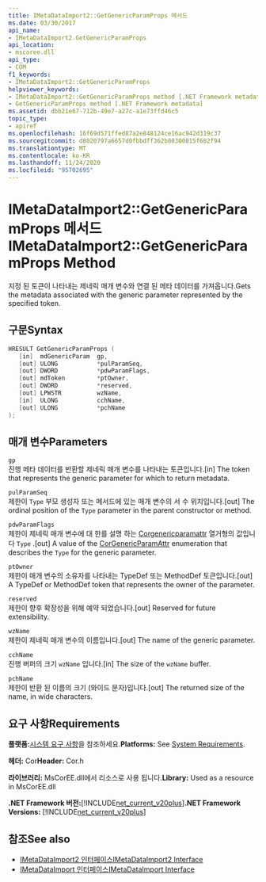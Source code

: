 ```yaml
---
title: IMetaDataImport2::GetGenericParamProps 메서드
ms.date: 03/30/2017
api_name:
- IMetaDataImport2.GetGenericParamProps
api_location:
- mscoree.dll
api_type:
- COM
f1_keywords:
- IMetaDataImport2::GetGenericParamProps
helpviewer_keywords:
- IMetaDataImport2::GetGenericParamProps method [.NET Framework metadata]
- GetGenericParamProps method [.NET Framework metadata]
ms.assetid: dbb21e67-712b-49e7-a27c-a1e73ffd46c5
topic_type:
- apiref
ms.openlocfilehash: 16f69d571ffed87a2e848124ce16ac942d319c37
ms.sourcegitcommit: d8020797a6657d0fbbdff362b80300815f682f94
ms.translationtype: MT
ms.contentlocale: ko-KR
ms.lasthandoff: 11/24/2020
ms.locfileid: "95702695"
---
```

# <a name="imetadataimport2getgenericparamprops-method"></a><span data-ttu-id="a5343-102">IMetaDataImport2::GetGenericParamProps 메서드</span><span class="sxs-lookup"><span data-stu-id="a5343-102">IMetaDataImport2::GetGenericParamProps Method</span></span>

<span data-ttu-id="a5343-103">지정 된 토큰이 나타내는 제네릭 매개 변수와 연결 된 메타 데이터를 가져옵니다.</span><span class="sxs-lookup"><span data-stu-id="a5343-103">Gets the metadata associated with the generic parameter represented by the specified token.</span></span>  
  
## <a name="syntax"></a><span data-ttu-id="a5343-104">구문</span><span class="sxs-lookup"><span data-stu-id="a5343-104">Syntax</span></span>  
  
```cpp  
HRESULT GetGenericParamProps (  
   [in]  mdGenericParam  gp,  
   [out] ULONG           *pulParamSeq,  
   [out] DWORD           *pdwParamFlags,  
   [out] mdToken         *ptOwner,  
   [out] DWORD           *reserved,  
   [out] LPWSTR          wzName,  
   [in]  ULONG           cchName,  
   [out] ULONG           *pchName  
);  
```  
  
## <a name="parameters"></a><span data-ttu-id="a5343-105">매개 변수</span><span class="sxs-lookup"><span data-stu-id="a5343-105">Parameters</span></span>  

 `gp`  
 <span data-ttu-id="a5343-106">진행 메타 데이터를 반환할 제네릭 매개 변수를 나타내는 토큰입니다.</span><span class="sxs-lookup"><span data-stu-id="a5343-106">[in] The token that represents the generic parameter for which to return metadata.</span></span>  
  
 `pulParamSeq`  
 <span data-ttu-id="a5343-107">제한이 `Type` 부모 생성자 또는 메서드에 있는 매개 변수의 서 수 위치입니다.</span><span class="sxs-lookup"><span data-stu-id="a5343-107">[out] The ordinal position of the `Type` parameter in the parent constructor or method.</span></span>  
  
 `pdwParamFlags`  
 <span data-ttu-id="a5343-108">제한이 제네릭 매개 변수에 대 한를 설명 하는 [Corgenericparamattr](corgenericparamattr-enumeration.md) 열거형의 값입니다 `Type` .</span><span class="sxs-lookup"><span data-stu-id="a5343-108">[out] A value of the [CorGenericParamAttr](corgenericparamattr-enumeration.md) enumeration that describes the `Type` for the generic parameter.</span></span>  
  
 `ptOwner`  
 <span data-ttu-id="a5343-109">제한이 매개 변수의 소유자를 나타내는 TypeDef 또는 MethodDef 토큰입니다.</span><span class="sxs-lookup"><span data-stu-id="a5343-109">[out] A TypeDef or MethodDef token that represents the owner of the parameter.</span></span>  
  
 `reserved`  
 <span data-ttu-id="a5343-110">제한이 향후 확장성을 위해 예약 되었습니다.</span><span class="sxs-lookup"><span data-stu-id="a5343-110">[out] Reserved for future extensibility.</span></span>  
  
 `wzName`  
 <span data-ttu-id="a5343-111">제한이 제네릭 매개 변수의 이름입니다.</span><span class="sxs-lookup"><span data-stu-id="a5343-111">[out] The name of the generic parameter.</span></span>  
  
 `cchName`  
 <span data-ttu-id="a5343-112">진행 버퍼의 크기 `wzName` 입니다.</span><span class="sxs-lookup"><span data-stu-id="a5343-112">[in] The size of the `wzName` buffer.</span></span>  
  
 `pchName`  
 <span data-ttu-id="a5343-113">제한이 반환 된 이름의 크기 (와이드 문자)입니다.</span><span class="sxs-lookup"><span data-stu-id="a5343-113">[out] The returned size of the name, in wide characters.</span></span>  
  
## <a name="requirements"></a><span data-ttu-id="a5343-114">요구 사항</span><span class="sxs-lookup"><span data-stu-id="a5343-114">Requirements</span></span>  

 <span data-ttu-id="a5343-115">**플랫폼:**[시스템 요구 사항](../../get-started/system-requirements.md)을 참조하세요.</span><span class="sxs-lookup"><span data-stu-id="a5343-115">**Platforms:** See [System Requirements](../../get-started/system-requirements.md).</span></span>  
  
 <span data-ttu-id="a5343-116">**헤더:** Cor</span><span class="sxs-lookup"><span data-stu-id="a5343-116">**Header:** Cor.h</span></span>  
  
 <span data-ttu-id="a5343-117">**라이브러리:** MsCorEE.dll에서 리소스로 사용 됩니다.</span><span class="sxs-lookup"><span data-stu-id="a5343-117">**Library:** Used as a resource in MsCorEE.dll</span></span>  
  
 <span data-ttu-id="a5343-118">**.NET Framework 버전:**[!INCLUDE[net_current_v20plus](../../../../includes/net-current-v20plus-md.md)]</span><span class="sxs-lookup"><span data-stu-id="a5343-118">**.NET Framework Versions:** [!INCLUDE[net_current_v20plus](../../../../includes/net-current-v20plus-md.md)]</span></span>  
  
## <a name="see-also"></a><span data-ttu-id="a5343-119">참조</span><span class="sxs-lookup"><span data-stu-id="a5343-119">See also</span></span>

- [<span data-ttu-id="a5343-120">IMetaDataImport2 인터페이스</span><span class="sxs-lookup"><span data-stu-id="a5343-120">IMetaDataImport2 Interface</span></span>](imetadataimport2-interface.md)
- [<span data-ttu-id="a5343-121">IMetaDataImport 인터페이스</span><span class="sxs-lookup"><span data-stu-id="a5343-121">IMetaDataImport Interface</span></span>](imetadataimport-interface.md)

